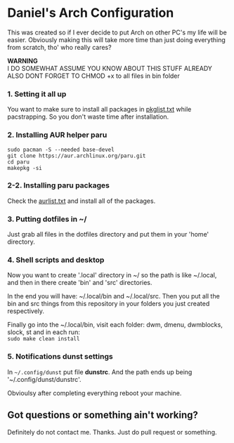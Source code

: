 # Daniel's Arch Configuration

This was created so if I ever decide to put Arch on other PC's my life will be easier.
Obviously making this will take more time than just doing everything from scratch, tho' who really cares?

**WARNING**   
I DO SOMEWHAT ASSUME YOU KNOW ABOUT THIS STUFF ALREADY
ALSO DONT FORGET TO CHMOD +x to all files in bin folder

### 1. Setting it all up

You want to make sure to install all packages in [pkglist.txt](https://github.com/danielradosa/dac/blob/main/pkglist.txt) while pacstrapping.
So you don't waste time after installation.

### 2. Installing AUR helper paru

`sudo pacman -S --needed base-devel`  
`git clone https://aur.archlinux.org/paru.git`  
`cd paru`  
`makepkg -si`  

### 2-2. Installing paru packages

Check the [aurlist.txt](https://github.com/danielradosa/dac/blob/main/aurlist.txt) and install all of the packages.

### 3. Putting dotfiles in ~/

Just grab all files in the dotfiles directory and put them in your 'home' directory.

### 4. Shell scripts and desktop

Now you want to create '.local' directory in ~/ so the path is like ~/.local,
and then in there create 'bin' and 'src' directories.

In the end you will have: ~/.local/bin and ~/.local/src.
Then you put all the bin and src things from this repository in your folders you just created respectively.

Finally go into the ~/.local/bin, visit each folder: dwm, dmenu, dwmblocks, slock, st
and in each run:  
`sudo make clean install`

### 5. Notifications dunst settings

In `~/.config/dunst` put file **dunstrc**.
And the path ends up being '~/.config/dunst/dunstrc'.

Obvioulsy after completing everything reboot your machine.

## Got questions or something ain't working?

Definitely do not contact me. Thanks.
Just do pull request or something.
